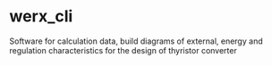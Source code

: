 # werx_cli
Software for calculation data, build diagrams of external, energy and regulation characteristics for the design of thyristor converter 
